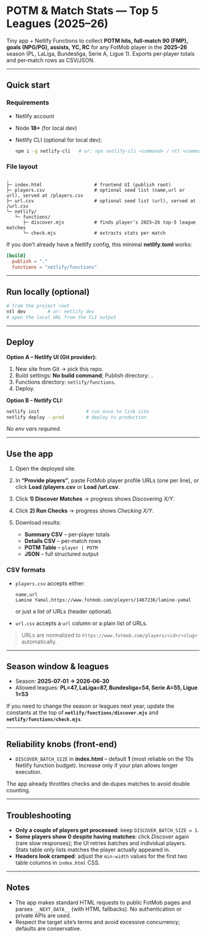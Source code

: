 # POTM & Match Stats — Top 5 Leagues (2025–26)

Tiny app + Netlify Functions to collect **POTM hits, full‑match 90 (FMP), goals (NPG/PG), assists, YC, RC** for any FotMob player in the **2025–26** season (PL, LaLiga, Bundesliga, Serie A, Ligue 1). Exports per‑player totals and per‑match rows as CSV/JSON.

---

## Quick start

### Requirements

* Netlify account
* Node **18+** (for local dev)
* Netlify CLI (optional for local dev):

  ```bash
  npm i -g netlify-cli   # or: npx netlify-cli <command> / ntl <command>
  ```

### File layout

```
.
├─ index.html                   # frontend UI (publish root)
├─ players.csv                  # optional seed list (name,url or url), served at /players.csv
├─ url.csv                      # optional seed list (url), served at /url.csv
└─ netlify/
   └─ functions/
      ├─ discover.mjs           # finds player’s 2025–26 top‑5 league matches
      └─ check.mjs              # extracts stats per match
```

If you don’t already have a Netlify config, this minimal **netlify.toml** works:

```toml
[build]
  publish = "."
  functions = "netlify/functions"
```

---

## Run locally (optional)

```bash
# from the project root
ntl dev        # or: netlify dev
# open the local URL from the CLI output
```

---

## Deploy

**Option A – Netlify UI (Git provider):**

1. New site from Git → pick this repo.
2. Build settings: **No build command**; Publish directory: `.`
3. Functions directory: `netlify/functions`.
4. Deploy.

**Option B – Netlify CLI:**

```bash
netlify init                 # run once to link site
netlify deploy --prod        # deploy to production
```

*No env vars required.*

---

## Use the app

1. Open the deployed site.
2. In **“Provide players”**, paste FotMob player profile URLs (one per line), or click **Load /players.csv** or **Load /url.csv**.
3. Click **1) Discover Matches** → progress shows *Discovering X/Y*.
4. Click **2) Run Checks** → progress shows *Checking X/Y*.
5. Download results:

   * **Summary CSV** – per‑player totals
   * **Details CSV** – per‑match rows
   * **POTM Table** – `player | POTM`
   * **JSON** – full structured output

### CSV formats

* `players.csv` accepts either:

  ```csv
  name,url
  Lamine Yamal,https://www.fotmob.com/players/1467236/lamine-yamal
  ```

  or just a list of URLs (header optional).
* `url.csv` accepts a `url` column or a plain list of URLs.

> URLs are normalized to `https://www.fotmob.com/players/<id>/<slug>` automatically.

---

## Season window & leagues

* Season: **2025‑07‑01 → 2026‑06‑30**
* Allowed leagues: **PL=47, LaLiga=87, Bundesliga=54, Serie A=55, Ligue 1=53**

If you need to change the season or leagues next year, update the constants at the top of **`netlify/functions/discover.mjs`** and **`netlify/functions/check.mjs`**.

---

## Reliability knobs (front‑end)

* `DISCOVER_BATCH_SIZE` in **index.html** – default **1** (most reliable on the 10s Netlify function budget). Increase only if your plan allows longer execution.

The app already throttles checks and de‑dupes matches to avoid double counting.

---

## Troubleshooting

* **Only a couple of players get processed**: keep `DISCOVER_BATCH_SIZE = 1`.
* **Some players show 0 despite having matches**: click *Discover* again (rare slow responses); the UI retries batches and individual players. Stats table only lists matches the player actually appeared in.
* **Headers look cramped**: adjust the `min-width` values for the first two table columns in `index.html` CSS.

---

## Notes

* The app makes standard HTML requests to public FotMob pages and parses `__NEXT_DATA__` (with HTML fallbacks). No authentication or private APIs are used.
* Respect the target site’s terms and avoid excessive concurrency; defaults are conservative.
